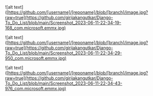 ![alt text]([https://github.com/[username]/[reponame]/blob/[branch]/image.jpg?raw=true](https://github.com/girijakangutkar/Django-To_Do_List/blob/main/Screenshot_2023-06-11-22-34-19-168_com.microsoft.emmx.jpg)


![alt text]([https://github.com/[username]/[reponame]/blob/[branch]/image.jpg?raw=true](https://github.com/girijakangutkar/Django-To_Do_List/blob/main/Screenshot_2023-06-11-22-34-29-950_com.microsoft.emmx.jpg)


![alt text]([https://github.com/[username]/[reponame]/blob/[branch]/image.jpg?raw=true](https://github.com/girijakangutkar/Django-To_Do_List/blob/main/Screenshot_2023-06-11-22-34-43-976_com.microsoft.emmx.jpg)
